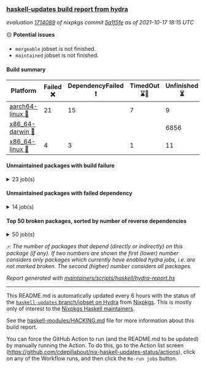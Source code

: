 ### [haskell-updates build report from hydra](https://hydra.nixos.org/jobset/nixpkgs/haskell-updates)
*evaluation [1714089](https://hydra.nixos.org/eval/1714089) of nixpkgs commit [5a1f5fe](https://github.com/NixOS/nixpkgs/commits/5a1f5fea02d2d5fb9465b5757f283dcbe243245d) as of 2021-10-17 18:15 UTC*

:yellow_circle: **Potential issues**
  * `mergeable` jobset is not finished.
  * `maintained` jobset is not finished.

#### Build summary

 | Platform | Failed :x: | DependencyFailed :heavy_exclamation_mark: | TimedOut :hourglass::no_entry_sign: | Unfinished :hourglass_flowing_sand: | Success :heavy_check_mark: | 
 | --- | --- | --- | --- | --- | --- | 
 | [aarch64-linux :iphone:](https://hydra.nixos.org/eval/1714089?filter=.aarch64-linux) | 21 | 15 | 7 | 9 | 6859 | 
 | [x86_64-darwin :apple:](https://hydra.nixos.org/eval/1714089?filter=.x86_64-darwin) |  |  |  | 6856 |  | 
 | [x86_64-linux :penguin:](https://hydra.nixos.org/eval/1714089?filter=.x86_64-linux) | 4 | 3 | 1 | 11 | 6937 | 
#### Unmaintained packages with build failure
<details><summary>23 job(s) </summary>

- [ ] [[:iphone::x:]](https://hydra.nixos.org/build/155232856) [[:apple::hourglass_flowing_sand:]](https://hydra.nixos.org/build/155721016) [[:penguin::heavy_check_mark:]](https://hydra.nixos.org/build/155243853) [haskellPackages.libBF](https://hydra.nixos.org/eval/1714089?filter=haskellPackages.libBF)  :arrow_heading_up: 4 | 20
- [ ] [[:iphone::x:]](https://hydra.nixos.org/build/155593976) [[:apple::hourglass_flowing_sand:]](https://hydra.nixos.org/build/155722014) [[:penguin::heavy_check_mark:]](https://hydra.nixos.org/build/155594865) [haskellPackages.ptr-poker](https://hydra.nixos.org/eval/1714089?filter=haskellPackages.ptr-poker)  :arrow_heading_up: 3 | 4
- [ ] [[:iphone::x:]](https://hydra.nixos.org/build/155594340) [[:apple::hourglass_flowing_sand:]](https://hydra.nixos.org/build/155722138) [[:penguin::heavy_check_mark:]](https://hydra.nixos.org/build/155597794) [haskellPackages.factory](https://hydra.nixos.org/eval/1714089?filter=haskellPackages.factory)  :arrow_heading_up: 2 | 4
- [ ] [[:iphone::x:]](https://hydra.nixos.org/build/156160825) [[:apple::hourglass_flowing_sand:]](https://hydra.nixos.org/build/156161123) [[:penguin::heavy_check_mark:]](https://hydra.nixos.org/build/156162859) [haskellPackages.OrderedBits](https://hydra.nixos.org/eval/1714089?filter=haskellPackages.OrderedBits)  :arrow_heading_up: 1 | 36
- [ ] [[:iphone::x:]](https://hydra.nixos.org/build/155601408) [[:apple::hourglass_flowing_sand:]](https://hydra.nixos.org/build/155720995) [[:penguin::heavy_check_mark:]](https://hydra.nixos.org/build/155594896) [haskellPackages.type-natural](https://hydra.nixos.org/eval/1714089?filter=haskellPackages.type-natural)  :arrow_heading_up: 1 | 4
- [ ] [[:iphone::x:]](https://hydra.nixos.org/build/155241261) [[:apple::hourglass_flowing_sand:]](https://hydra.nixos.org/build/155726085) [[:penguin::heavy_check_mark:]](https://hydra.nixos.org/build/155238846) [haskellPackages.long-double](https://hydra.nixos.org/eval/1714089?filter=haskellPackages.long-double)  :arrow_heading_up: 1 | 2
- [ ] [[:iphone::x:]](https://hydra.nixos.org/build/156160752) [[:apple::hourglass_flowing_sand:]](https://hydra.nixos.org/build/156162892) [[:penguin::heavy_check_mark:]](https://hydra.nixos.org/build/156163122) [haskellPackages.quic](https://hydra.nixos.org/eval/1714089?filter=haskellPackages.quic)  :arrow_heading_up: 1 | 2
- [ ] [[:iphone::x:]](https://hydra.nixos.org/build/155248867) [[:apple::hourglass_flowing_sand:]](https://hydra.nixos.org/build/155720190) [[:penguin::heavy_check_mark:]](https://hydra.nixos.org/build/155230089) [haskellPackages.easytensor](https://hydra.nixos.org/eval/1714089?filter=haskellPackages.easytensor)  :arrow_heading_up: 1 | 1
- [ ] [[:iphone::x:]](https://hydra.nixos.org/build/156163043) [[:apple::hourglass_flowing_sand:]](https://hydra.nixos.org/build/156160796) [[:penguin::x:]](https://hydra.nixos.org/build/156161651) [haskellPackages.flatparse](https://hydra.nixos.org/eval/1714089?filter=haskellPackages.flatparse)  :arrow_heading_up: 1 | 1
- [ ] [[:iphone::x:]](https://hydra.nixos.org/build/155231800) [[:apple::hourglass_flowing_sand:]](https://hydra.nixos.org/build/155720090) [[:penguin::heavy_check_mark:]](https://hydra.nixos.org/build/155246060) [haskellPackages.nlopt-haskell](https://hydra.nixos.org/eval/1714089?filter=haskellPackages.nlopt-haskell)  :arrow_heading_up: 1 | 1
- [ ] [[:iphone::x:]](https://hydra.nixos.org/build/155229836) [[:apple::hourglass_flowing_sand:]](https://hydra.nixos.org/build/155724945) [[:penguin::heavy_check_mark:]](https://hydra.nixos.org/build/155238806) [haskellPackages.unicode-properties](https://hydra.nixos.org/eval/1714089?filter=haskellPackages.unicode-properties)  :arrow_heading_up: 1 | 1
- [ ] [[:iphone::x:]](https://hydra.nixos.org/build/155599699) [[:apple::hourglass_flowing_sand:]](https://hydra.nixos.org/build/155723317) [[:penguin::heavy_check_mark:]](https://hydra.nixos.org/build/155600026) [haskellPackages.accelerate-llvm](https://hydra.nixos.org/eval/1714089?filter=haskellPackages.accelerate-llvm)  :arrow_heading_up: 0 | 8
- [ ] [[:iphone::x:]](https://hydra.nixos.org/build/155230769) [[:apple::hourglass_flowing_sand:]](https://hydra.nixos.org/build/155721834) [[:penguin::heavy_check_mark:]](https://hydra.nixos.org/build/155235567) [haskellPackages.freetype2](https://hydra.nixos.org/eval/1714089?filter=haskellPackages.freetype2)  :arrow_heading_up: 0 | 7
- [ ] [[:iphone::x:]](https://hydra.nixos.org/build/155598704) [[:apple::hourglass_flowing_sand:]](https://hydra.nixos.org/build/155724900) [[:penguin::heavy_check_mark:]](https://hydra.nixos.org/build/155600475) [haskellPackages.cdar-mBound](https://hydra.nixos.org/eval/1714089?filter=haskellPackages.cdar-mBound)  :arrow_heading_up: 0 | 2
- [ ] [[:iphone::heavy_exclamation_mark:]](https://hydra.nixos.org/build/156161414) [[:apple::hourglass_flowing_sand:]](https://hydra.nixos.org/build/156161794) [[:penguin::x:]](https://hydra.nixos.org/build/156162481) [haskellPackages.http3](https://hydra.nixos.org/eval/1714089?filter=haskellPackages.http3)  :arrow_heading_up: 0 | 1
- [ ] [[:iphone::x:]](https://hydra.nixos.org/build/155233986) [[:apple::hourglass_flowing_sand:]](https://hydra.nixos.org/build/155719926) [[:penguin::heavy_check_mark:]](https://hydra.nixos.org/build/155240530) [haskellPackages.picosat](https://hydra.nixos.org/eval/1714089?filter=haskellPackages.picosat)  :arrow_heading_up: 0 | 1
- [ ] [[:iphone::x:]](https://hydra.nixos.org/build/155232607) [[:apple::hourglass_flowing_sand:]](https://hydra.nixos.org/build/155720246) [[:penguin::heavy_check_mark:]](https://hydra.nixos.org/build/155242641) [haskellPackages.HsASA](https://hydra.nixos.org/eval/1714089?filter=haskellPackages.HsASA) 
- [ ] [[:iphone::x:]](https://hydra.nixos.org/build/155771016) [[:penguin::heavy_check_mark:]](https://hydra.nixos.org/build/155770604) [haskellPackages.gnome-keyring](https://hydra.nixos.org/eval/1714089?filter=haskellPackages.gnome-keyring) 
- [ ] [[:iphone::x:]](https://hydra.nixos.org/build/156161906) [[:apple::hourglass_flowing_sand:]](https://hydra.nixos.org/build/156161641) [[:penguin::heavy_check_mark:]](https://hydra.nixos.org/build/156161364) [haskellPackages.hq](https://hydra.nixos.org/eval/1714089?filter=haskellPackages.hq) 
- [ ] [[:iphone::x:]](https://hydra.nixos.org/build/156161233) [[:apple::hourglass_flowing_sand:]](https://hydra.nixos.org/build/156161405) [[:penguin::x:]](https://hydra.nixos.org/build/156162279) [haskellPackages.linear-generics](https://hydra.nixos.org/eval/1714089?filter=haskellPackages.linear-generics) 
- [ ] [[:iphone::x:]](https://hydra.nixos.org/build/155241477) [[:apple::hourglass_flowing_sand:]](https://hydra.nixos.org/build/155725915) [[:penguin::heavy_check_mark:]](https://hydra.nixos.org/build/155247469) [haskellPackages.poker](https://hydra.nixos.org/eval/1714089?filter=haskellPackages.poker) 
- [ ] [[:iphone::heavy_check_mark:]](https://hydra.nixos.org/build/156152567) [[:apple::hourglass_flowing_sand:]](https://hydra.nixos.org/build/156152565) [[:penguin::x:]](https://hydra.nixos.org/build/156152566) [haskellPackages.servant-cli](https://hydra.nixos.org/eval/1714089?filter=haskellPackages.servant-cli) 
- [ ] [[:iphone::x:]](https://hydra.nixos.org/build/155238689) [[:apple::hourglass_flowing_sand:]](https://hydra.nixos.org/build/155724075) [[:penguin::heavy_check_mark:]](https://hydra.nixos.org/build/155241833) [haskellPackages.wiringPi](https://hydra.nixos.org/eval/1714089?filter=haskellPackages.wiringPi) 
</details>

#### Unmaintained packages with failed dependency
<details><summary>14 job(s) </summary>

- [ ] [[:iphone::heavy_exclamation_mark:]](https://hydra.nixos.org/build/155593967) [[:apple::hourglass_flowing_sand:]](https://hydra.nixos.org/build/155719302) [[:penguin::heavy_check_mark:]](https://hydra.nixos.org/build/155597330) [haskellPackages.jsonifier](https://hydra.nixos.org/eval/1714089?filter=haskellPackages.jsonifier)  :arrow_heading_up: 2 | 2
- [ ] [[:iphone::heavy_exclamation_mark:]](https://hydra.nixos.org/build/156191997) [[:apple::hourglass_flowing_sand:]](https://hydra.nixos.org/build/156161709) [[:penguin::heavy_exclamation_mark:]](https://hydra.nixos.org/build/156191982) [haskellPackages.hbro](https://hydra.nixos.org/eval/1714089?filter=haskellPackages.hbro)  :arrow_heading_up: 1 | 1
- [ ] [[:iphone::heavy_exclamation_mark:]](https://hydra.nixos.org/build/156162223) [[:apple::hourglass_flowing_sand:]](https://hydra.nixos.org/build/156161042) [[:penguin::heavy_check_mark:]](https://hydra.nixos.org/build/156162947) [haskellPackages.opentelemetry-extra](https://hydra.nixos.org/eval/1714089?filter=haskellPackages.opentelemetry-extra)  :arrow_heading_up: 1 | 1
- [ ] [[:iphone::heavy_exclamation_mark:]](https://hydra.nixos.org/build/156160747) [[:apple::hourglass_flowing_sand:]](https://hydra.nixos.org/build/156160357) [[:penguin::heavy_check_mark:]](https://hydra.nixos.org/build/156162189) [haskellPackages.PrimitiveArray](https://hydra.nixos.org/eval/1714089?filter=haskellPackages.PrimitiveArray)  :arrow_heading_up: 0 | 35
- [ ] [[:iphone::heavy_exclamation_mark:]](https://hydra.nixos.org/build/155595154) [[:apple::hourglass_flowing_sand:]](https://hydra.nixos.org/build/155724546) [[:penguin::heavy_check_mark:]](https://hydra.nixos.org/build/155598111) [haskellPackages.sized](https://hydra.nixos.org/eval/1714089?filter=haskellPackages.sized)  :arrow_heading_up: 0 | 2
- [ ] [[:iphone::heavy_exclamation_mark:]](https://hydra.nixos.org/build/155238254) [[:apple::hourglass_flowing_sand:]](https://hydra.nixos.org/build/155720202) [[:penguin::heavy_check_mark:]](https://hydra.nixos.org/build/155242381) [haskellPackages.easytensor-vulkan](https://hydra.nixos.org/eval/1714089?filter=haskellPackages.easytensor-vulkan) 
- [ ] [[:iphone::heavy_exclamation_mark:]](https://hydra.nixos.org/build/156160900) [[:apple::hourglass_flowing_sand:]](https://hydra.nixos.org/build/156162860) [[:penguin::heavy_exclamation_mark:]](https://hydra.nixos.org/build/156161277) [haskellPackages.exon](https://hydra.nixos.org/eval/1714089?filter=haskellPackages.exon) 
- [ ] [[:iphone::heavy_exclamation_mark:]](https://hydra.nixos.org/build/155593818) [[:apple::hourglass_flowing_sand:]](https://hydra.nixos.org/build/155721382) [[:penguin::heavy_check_mark:]](https://hydra.nixos.org/build/155595620) [haskellPackages.fishfood](https://hydra.nixos.org/eval/1714089?filter=haskellPackages.fishfood) 
- [ ] [[:iphone::heavy_exclamation_mark:]](https://hydra.nixos.org/build/156191961) [[:apple::hourglass_flowing_sand:]](https://hydra.nixos.org/build/156161635) [[:penguin::heavy_exclamation_mark:]](https://hydra.nixos.org/build/156191987) [haskellPackages.hbro-contrib](https://hydra.nixos.org/eval/1714089?filter=haskellPackages.hbro-contrib) 
- [ ] [[:iphone::heavy_exclamation_mark:]](https://hydra.nixos.org/build/155239518) [[:apple::hourglass_flowing_sand:]](https://hydra.nixos.org/build/155721929) [[:penguin::heavy_check_mark:]](https://hydra.nixos.org/build/155237801) [haskellPackages.hmatrix-nlopt](https://hydra.nixos.org/eval/1714089?filter=haskellPackages.hmatrix-nlopt) 
- [ ] [[:iphone::heavy_exclamation_mark:]](https://hydra.nixos.org/build/156162617) [[:apple::hourglass_flowing_sand:]](https://hydra.nixos.org/build/156162207) [[:penguin::heavy_check_mark:]](https://hydra.nixos.org/build/156161455) [haskellPackages.opentelemetry-lightstep](https://hydra.nixos.org/eval/1714089?filter=haskellPackages.opentelemetry-lightstep) 
- [ ] [[:iphone::heavy_exclamation_mark:]](https://hydra.nixos.org/build/155244308) [[:apple::hourglass_flowing_sand:]](https://hydra.nixos.org/build/155722763) [[:penguin::heavy_check_mark:]](https://hydra.nixos.org/build/155233504) [haskellPackages.rounded](https://hydra.nixos.org/eval/1714089?filter=haskellPackages.rounded) 
- [ ] [[:iphone::heavy_exclamation_mark:]](https://hydra.nixos.org/build/155597782) [[:apple::hourglass_flowing_sand:]](https://hydra.nixos.org/build/155725989) [[:penguin::heavy_check_mark:]](https://hydra.nixos.org/build/155596120) [haskellPackages.squeeze](https://hydra.nixos.org/eval/1714089?filter=haskellPackages.squeeze) 
- [ ] [[:iphone::heavy_exclamation_mark:]](https://hydra.nixos.org/build/155250509) [[:apple::hourglass_flowing_sand:]](https://hydra.nixos.org/build/155725172) [[:penguin::heavy_check_mark:]](https://hydra.nixos.org/build/155236489) [haskellPackages.unicode-names](https://hydra.nixos.org/eval/1714089?filter=haskellPackages.unicode-names) 
</details>

#### Top 50 broken packages, sorted by number of reverse dependencies
<details><summary>50 job(s) </summary>

[gogol-core](https://packdeps.haskellers.com/reverse/gogol-core) :arrow_heading_up: 182  
[haskell98](https://packdeps.haskellers.com/reverse/haskell98) :arrow_heading_up: 153  
[enumerator](https://packdeps.haskellers.com/reverse/enumerator) :arrow_heading_up: 56  
[derive](https://packdeps.haskellers.com/reverse/derive) :arrow_heading_up: 48  
[contiguous](https://packdeps.haskellers.com/reverse/contiguous) :arrow_heading_up: 46  
[MonadCatchIO-transformers](https://packdeps.haskellers.com/reverse/MonadCatchIO-transformers) :arrow_heading_up: 41  
[parseargs](https://packdeps.haskellers.com/reverse/parseargs) :arrow_heading_up: 41  
[bytesmith](https://packdeps.haskellers.com/reverse/bytesmith) :arrow_heading_up: 36  
[data-lens](https://packdeps.haskellers.com/reverse/data-lens) :arrow_heading_up: 34  
[distributed-process](https://packdeps.haskellers.com/reverse/distributed-process) :arrow_heading_up: 30  
[iteratee](https://packdeps.haskellers.com/reverse/iteratee) :arrow_heading_up: 29  
[jmacro](https://packdeps.haskellers.com/reverse/jmacro) :arrow_heading_up: 29  
[ip](https://packdeps.haskellers.com/reverse/ip) :arrow_heading_up: 26  
[either-unwrap](https://packdeps.haskellers.com/reverse/either-unwrap) :arrow_heading_up: 25  
[HList](https://packdeps.haskellers.com/reverse/HList) :arrow_heading_up: 23  
[SciBaseTypes](https://packdeps.haskellers.com/reverse/SciBaseTypes) :arrow_heading_up: 22  
[haskelldb](https://packdeps.haskellers.com/reverse/haskelldb) :arrow_heading_up: 22  
[hsc3](https://packdeps.haskellers.com/reverse/hsc3) :arrow_heading_up: 22  
[wxdirect](https://packdeps.haskellers.com/reverse/wxdirect) :arrow_heading_up: 22  
[BiobaseTypes](https://packdeps.haskellers.com/reverse/BiobaseTypes) :arrow_heading_up: 21  
[wxc](https://packdeps.haskellers.com/reverse/wxc) :arrow_heading_up: 21  
[biocore](https://packdeps.haskellers.com/reverse/biocore) :arrow_heading_up: 20  
[secp256k1-haskell](https://packdeps.haskellers.com/reverse/secp256k1-haskell) :arrow_heading_up: 20  
[wxcore](https://packdeps.haskellers.com/reverse/wxcore) :arrow_heading_up: 20  
[attoparsec-enumerator](https://packdeps.haskellers.com/reverse/attoparsec-enumerator) :arrow_heading_up: 19  
[bytestring-show](https://packdeps.haskellers.com/reverse/bytestring-show) :arrow_heading_up: 19  
[bytestring-trie](https://packdeps.haskellers.com/reverse/bytestring-trie) :arrow_heading_up: 19  
[numhask](https://packdeps.haskellers.com/reverse/numhask) :arrow_heading_up: 19  
[polysemy-plugin](https://packdeps.haskellers.com/reverse/polysemy-plugin) :arrow_heading_up: 19  
[wx](https://packdeps.haskellers.com/reverse/wx) :arrow_heading_up: 19  
[BiobaseENA](https://packdeps.haskellers.com/reverse/BiobaseENA) :arrow_heading_up: 18  
[asn1-data](https://packdeps.haskellers.com/reverse/asn1-data) :arrow_heading_up: 18  
[dbus-core](https://packdeps.haskellers.com/reverse/dbus-core) :arrow_heading_up: 18  
[gtksourceview2](https://packdeps.haskellers.com/reverse/gtksourceview2) :arrow_heading_up: 18  
[BiobaseXNA](https://packdeps.haskellers.com/reverse/BiobaseXNA) :arrow_heading_up: 17  
[HGamer3D-Data](https://packdeps.haskellers.com/reverse/HGamer3D-Data) :arrow_heading_up: 17  
[certificate](https://packdeps.haskellers.com/reverse/certificate) :arrow_heading_up: 17  
[clash-prelude](https://packdeps.haskellers.com/reverse/clash-prelude) :arrow_heading_up: 17  
[dbus-client](https://packdeps.haskellers.com/reverse/dbus-client) :arrow_heading_up: 17  
[gconf](https://packdeps.haskellers.com/reverse/gconf) :arrow_heading_up: 17  
[gtk-serialized-event](https://packdeps.haskellers.com/reverse/gtk-serialized-event) :arrow_heading_up: 17  
[uuid-orphans](https://packdeps.haskellers.com/reverse/uuid-orphans) :arrow_heading_up: 17  
[cuda](https://packdeps.haskellers.com/reverse/cuda) :arrow_heading_up: 16  
[happstack-jmacro](https://packdeps.haskellers.com/reverse/happstack-jmacro) :arrow_heading_up: 16  
[manatee-core](https://packdeps.haskellers.com/reverse/manatee-core) :arrow_heading_up: 16  
[monads-fd](https://packdeps.haskellers.com/reverse/monads-fd) :arrow_heading_up: 16  
[murmur3](https://packdeps.haskellers.com/reverse/murmur3) :arrow_heading_up: 16  
[tls-extra](https://packdeps.haskellers.com/reverse/tls-extra) :arrow_heading_up: 16  
[ADPfusion](https://packdeps.haskellers.com/reverse/ADPfusion) :arrow_heading_up: 15  
[MaybeT](https://packdeps.haskellers.com/reverse/MaybeT) :arrow_heading_up: 15  
</details>


*:arrow_heading_up:: The number of packages that depend (directly or indirectly) on this package (if any). If two numbers are shown the first (lower) number considers only packages which currently have enabled hydra jobs, i.e. are not marked broken. The second (higher) number considers all packages.*

*Report generated with [maintainers/scripts/haskell/hydra-report.hs](https://github.com/NixOS/nixpkgs/blob/haskell-updates/maintainers/scripts/haskell/hydra-report.sh)*


----------------------------------------------------------------------

This README.md is automatically updated every 6 hours with the status of the
[`haskell-updates` branch/jobset on Hydra](https://hydra.nixos.org/jobset/nixpkgs/haskell-updates)
from [Nixpkgs](https://github.com/NixOS/nixpkgs).  This is mostly only of
interest to the [Nixpkgs Haskell maintainers](https://github.com/orgs/NixOS/teams/haskell).

See the
[haskell-modules/HACKING.md](https://github.com/NixOS/nixpkgs/blob/haskell-updates/pkgs/development/haskell-modules/HACKING.md)
file for more information about this build report.

You can force the GitHub Action to run (and the README.md to be updated) by
manually running the Action.  To do this, go to the Action list screen
(https://github.com/cdepillabout/nix-haskell-updates-status/actions),
click on any of the Workflow runs, and then click the `Re-run jobs` button.

